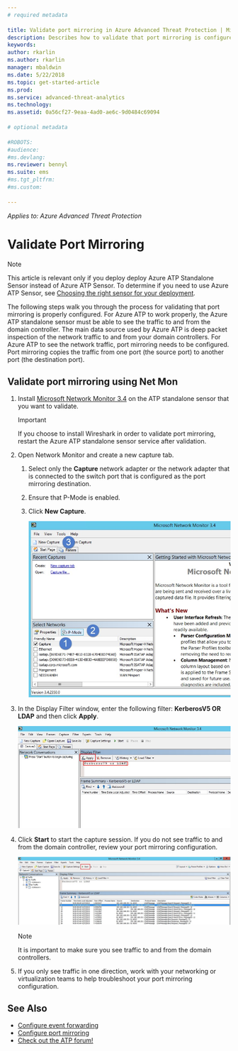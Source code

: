 ```yaml
---
# required metadata

title: Validate port mirroring in Azure Advanced Threat Protection | Microsoft Docs
description: Describes how to validate that port mirroring is configured correctly in Azure ATP
keywords:
author: rkarlin
ms.author: rkarlin
manager: mbaldwin
ms.date: 5/22/2018
ms.topic: get-started-article
ms.prod:
ms.service: advanced-threat-analytics
ms.technology:
ms.assetid: 0a56cf27-9eaa-4ad0-ae6c-9d0484c69094

# optional metadata

#ROBOTS:
#audience:
#ms.devlang:
ms.reviewer: bennyl
ms.suite: ems
#ms.tgt_pltfrm:
#ms.custom:

---
```


*Applies to: Azure Advanced Threat Protection*



# Validate Port Mirroring
> [!NOTE] 
> This article is relevant only if you deploy deploy Azure ATP Standalone Sensor instead of Azure ATP Sensor. To determine if you need to use Azure ATP Sensor, see [Choosing the right sensor for your deployment](atp-capacity-planning.md#choosing-the-right-sensor-type-for-your-deployment).
 
The following steps walk you through the process for validating that port mirroring is properly configured. For Azure ATP to work properly, the Azure ATP standalone sensor must be able to see the traffic to and from the domain controller. The main data source used by Azure ATP is deep packet inspection of the network traffic to and from your domain controllers. For Azure ATP to see the network traffic, port mirroring needs to be configured. Port mirroring copies the traffic from one port (the source port) to another port (the destination port).

## Validate port mirroring using Net Mon
1.  Install [Microsoft Network Monitor 3.4](http://www.microsoft.com/download/details.aspx?id=4865) on the ATP standalone sensor that you want to validate.

    > [!IMPORTANT]
    > If you choose to install Wireshark in order to validate port mirroring, restart the Azure ATP standalone sensor service after validation.

2.  Open Network Monitor and create a new capture tab.

    1.  Select only the **Capture** network adapter or the network adapter that is connected to the switch port that is configured as the port mirroring destination.

    2.  Ensure that P-Mode is enabled.

    3.  Click **New Capture**.

        ![Create new capture tab image](media/atp-port-mirroring-capture.png)

3.  In the Display Filter window, enter the following filter: **KerberosV5 OR LDAP** and then click **Apply**.

    ![Apply KerberosV5 or LDAP filter image](media/atp-port-mirroring-filter-settings.png)

4.  Click **Start** to start the capture session. If you do not see traffic to and from the domain controller, review your port mirroring configuration.

    ![Start capture session image](media/atp-port-mirroring-capture-traffic.png)

    > [!NOTE]
    > It is important to make sure you see traffic to and from the domain controllers.
    

5.  If you only see traffic in one direction, work with your networking or virtualization teams to help troubleshoot your port mirroring configuration.

## See Also

- [Configure event forwarding](configure-event-forwarding.md)
- [Configure port mirroring](configure-port-mirroring.md)
- [Check out the ATP forum!](https://aka.ms/azureatpcommunity)
